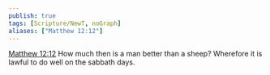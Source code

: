 ```yaml
---
publish: true
tags: [Scripture/NewT, noGraph]
aliases: ["Matthew 12:12"]
---
```

[Matthew 12:12](https://churchofjesuschrist.org/study/scriptures/nt/matt/12?lang=eng&id=p12#p12) How much then is a man better than a sheep? Wherefore it is lawful to do well on the sabbath days.
